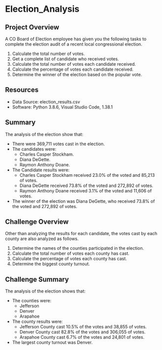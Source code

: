# Election_Analysis

## Project Overview
A CO Board of Election employee has given you the following tasks to complete the election audit of a recent local congressional election.

1. Calculate the total number of votes.
2. Get a complete list of candidate who received votes.
3. Calculate the total number of votes each candidate received.
4. Calculate the percentage of votes each candidate received.
5. Determine the winner of the election based on the popular vote.

## Resources
- Data Source: election_results.csv
- Software: Python 3.8.6, Visual Studio Code, 1.38.1

## Summary
The analysis of the election show that:
- There were 369,711 votes cast in the election.
- The candidates were:
  - Charles Casper Stockham.
  - Diana DeGette.
  - Raymon Anthony Doane.
- The Candidate results were:
  - Charles Casper Stockham received 23.0% of the voted and 85,213 of votes.
  - Diana DeGette received 73.8% of the voted and 272,892 of votes.
  - Raymon Anthony Doane received 3.1% of the voted and 11,606 of votes.
- The winner of the election was Diana DeGette, who received 73.8% of the voted and 272,892 of votes.

## Challenge Overview
Other than analyzing the results for each candidate, the votes cast by each county are also analyzed as follows.

1. Determine the names of the counties participated in the election. 
2. Calculate the total number of votes each county has cast.
3. Calculate the percentage of votes each county has cast.
4. Determine the biggest county turnout.

## Challenge Summary
The analysis of the election shows that:
- The counties were:
  - Jefferson
  - Denver
  - Arapahoe
- The county results were:
  - Jefferson County cast 10.5% of the votes and 38,855 of votes.
  - Denver County cast 82.8% of the votes and 306,055 of votes.
  - Arapahoe County cast 6.7% of the votes and 24,801 of votes.
- The largest county turnout was Denver. 
